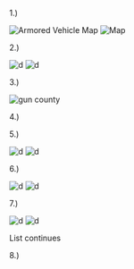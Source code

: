 1.) 

![Armored Vehicle Map](http://i.imgur.com/oY3Oct6.png?1)
![Map](http://i.imgur.com/4oDtNde.png?1)
     
     
2.) 

![d](http://i.imgur.com/XaNHuSS.png)
![d](http://i.imgur.com/NW5k9rE.png)

3.)

![gun county](http://i.imgur.com/YQlj8x5.png?1)

4.) 

5.) 

![d](http://i.imgur.com/iUqeLgW.png?2)
![d](http://i.imgur.com/oc0E5RN.png?1)

6.) 

![d](http://i.imgur.com/FeFZuqb.png?1)
![d](http://i.imgur.com/6JGLuaS.png?1)

7.) 

![d](http://i.imgur.com/3nVLNEk.png?1)
![d](http://i.imgur.com/9NAOExD.png?1)

List continues


8.) 

